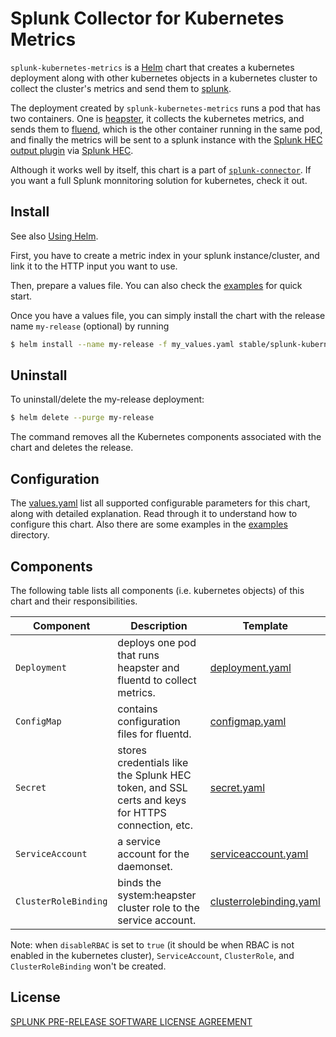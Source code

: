 # Splunk Collector for Kubernetes Metrics #

`splunk-kubernetes-metrics` is a [Helm](https://github.com/kubernetes/helm) chart that creates a kubernetes deployment along with other kubernetes objects in a kubernetes cluster to collect the cluster's metrics and send them to [splunk](https://www.splunk.com/).

The deployment created by `splunk-kubernetes-metrics` runs a pod that has two containers. One is [heapster](https://github.com/kubernetes/heapster), it collects the kubernetes metrics, and sends them to [fluend](https://www.fluentd.org/), which is the other container running in the same pod, and finally the metrics will be sent to a splunk instance with the [Splunk HEC output plugin](https://github.com/splunk/fluent-plugin-splunk-hec) via [Splunk HEC](http://docs.splunk.com/Documentation/Splunk/7.0.1/Data/AboutHEC).

Although it works well by itself, this chart is a part of [`splunk-connector`](https://github.com/splunk/splunk-connector-kubernetes-charts). If you want a full Splunk monnitoring solution for kubernetes, check it out.

## Install ##

See also [Using Helm](https://docs.helm.sh/using_helm/#using-helm).

First, you have to create a metric index in your splunk instance/cluster, and link it to the HTTP input you want to use.

Then, prepare a values file. You can also check the [examples](examples) for quick start.

Once you have a values file, you can simply install the chart with the release name `my-release` (optional) by running

```bash
$ helm install --name my-release -f my_values.yaml stable/splunk-kubernetes-metrics
```

## Uninstall ##

To uninstall/delete the my-release deployment:

```bash
$ helm delete --purge my-release
```

The command removes all the Kubernetes components associated with the chart and deletes the release.

## Configuration ##

The [values.yaml](values.yaml) list all supported configurable parameters for this chart, along with detailed explanation. Read through it to understand how to configure this chart. Also there are some examples in the [examples](examples) directory.

## Components

The following table lists all components (i.e. kubernetes objects) of this chart and their responsibilities.

Component | Description | Template
--- | --- | ---
`Deployment` | deploys one pod that runs heapster and fluentd to collect metrics. | [deployment.yaml](templates/deployment.yaml)
`ConfigMap` | contains configuration files for fluentd. | [configmap.yaml](templates/configmap.yaml)
`Secret` | stores credentials like the Splunk HEC token, and SSL certs and keys for HTTPS connection, etc. | [secret.yaml](templates/secret.yaml)
`ServiceAccount` | a service account for the daemonset. | [serviceaccount.yaml](templates/serviceaccount.yaml)
`ClusterRoleBinding` | binds the system:heapster cluster role to the service account. | [clusterrolebinding.yaml](templates/clusterrolebinding.yaml)

Note: when `disableRBAC` is set to `true` (it should be when RBAC is not enabled in the kubernetes cluster), `ServiceAccount`, `ClusterRole`, and `ClusterRoleBinding` won't be created.

## License ##

[SPLUNK PRE-RELEASE SOFTWARE LICENSE AGREEMENT](https://www.splunk.com/en_us/legal/splunk-pre-release-software-license-agreement.html)

